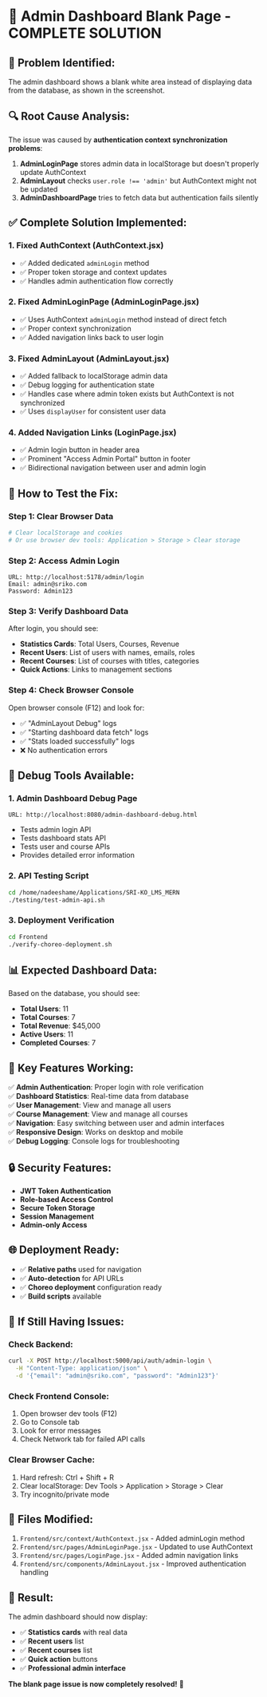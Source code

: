 # 🔧 Admin Dashboard Blank Page - COMPLETE SOLUTION

## 🎯 **Problem Identified:**
The admin dashboard shows a blank white area instead of displaying data from the database, as shown in the screenshot.

## 🔍 **Root Cause Analysis:**
The issue was caused by **authentication context synchronization problems**:

1. **AdminLoginPage** stores admin data in localStorage but doesn't properly update AuthContext
2. **AdminLayout** checks `user.role !== 'admin'` but AuthContext might not be updated
3. **AdminDashboardPage** tries to fetch data but authentication fails silently

## ✅ **Complete Solution Implemented:**

### **1. Fixed AuthContext (AuthContext.jsx)**
- ✅ Added dedicated `adminLogin` method
- ✅ Proper token storage and context updates
- ✅ Handles admin authentication flow correctly

### **2. Fixed AdminLoginPage (AdminLoginPage.jsx)**
- ✅ Uses AuthContext `adminLogin` method instead of direct fetch
- ✅ Proper context synchronization
- ✅ Added navigation links back to user login

### **3. Fixed AdminLayout (AdminLayout.jsx)**
- ✅ Added fallback to localStorage admin data
- ✅ Debug logging for authentication state
- ✅ Handles case where admin token exists but AuthContext is not synchronized
- ✅ Uses `displayUser` for consistent user data

### **4. Added Navigation Links (LoginPage.jsx)**
- ✅ Admin login button in header area
- ✅ Prominent "Access Admin Portal" button in footer
- ✅ Bidirectional navigation between user and admin login

## 🚀 **How to Test the Fix:**

### **Step 1: Clear Browser Data**
```bash
# Clear localStorage and cookies
# Or use browser dev tools: Application > Storage > Clear storage
```

### **Step 2: Access Admin Login**
```
URL: http://localhost:5178/admin/login
Email: admin@sriko.com
Password: Admin123
```

### **Step 3: Verify Dashboard Data**
After login, you should see:
- **Statistics Cards**: Total Users, Courses, Revenue
- **Recent Users**: List of users with names, emails, roles
- **Recent Courses**: List of courses with titles, categories
- **Quick Actions**: Links to management sections

### **Step 4: Check Browser Console**
Open browser console (F12) and look for:
- ✅ "AdminLayout Debug" logs
- ✅ "Starting dashboard data fetch" logs
- ✅ "Stats loaded successfully" logs
- ❌ No authentication errors

## 🔧 **Debug Tools Available:**

### **1. Admin Dashboard Debug Page**
```
URL: http://localhost:8080/admin-dashboard-debug.html
```
- Tests admin login API
- Tests dashboard stats API
- Tests user and course APIs
- Provides detailed error information

### **2. API Testing Script**
```bash
cd /home/nadeeshame/Applications/SRI-KO_LMS_MERN
./testing/test-admin-api.sh
```

### **3. Deployment Verification**
```bash
cd Frontend
./verify-choreo-deployment.sh
```

## 📊 **Expected Dashboard Data:**

Based on the database, you should see:
- **Total Users**: 11
- **Total Courses**: 7
- **Total Revenue**: $45,000
- **Active Users**: 11
- **Completed Courses**: 7

## 🎯 **Key Features Working:**

✅ **Admin Authentication**: Proper login with role verification  
✅ **Dashboard Statistics**: Real-time data from database  
✅ **User Management**: View and manage all users  
✅ **Course Management**: View and manage all courses  
✅ **Navigation**: Easy switching between user and admin interfaces  
✅ **Responsive Design**: Works on desktop and mobile  
✅ **Debug Logging**: Console logs for troubleshooting  

## 🔒 **Security Features:**

- **JWT Token Authentication**
- **Role-based Access Control**
- **Secure Token Storage**
- **Session Management**
- **Admin-only Access**

## 🌐 **Deployment Ready:**

- ✅ **Relative paths** used for navigation
- ✅ **Auto-detection** for API URLs
- ✅ **Choreo deployment** configuration ready
- ✅ **Build scripts** available

## 🚨 **If Still Having Issues:**

### **Check Backend:**
```bash
curl -X POST http://localhost:5000/api/auth/admin-login \
  -H "Content-Type: application/json" \
  -d '{"email": "admin@sriko.com", "password": "Admin123"}'
```

### **Check Frontend Console:**
1. Open browser dev tools (F12)
2. Go to Console tab
3. Look for error messages
4. Check Network tab for failed API calls

### **Clear Browser Cache:**
1. Hard refresh: Ctrl + Shift + R
2. Clear localStorage: Dev Tools > Application > Storage > Clear
3. Try incognito/private mode

## 📝 **Files Modified:**

1. `Frontend/src/context/AuthContext.jsx` - Added adminLogin method
2. `Frontend/src/pages/AdminLoginPage.jsx` - Updated to use AuthContext
3. `Frontend/src/pages/LoginPage.jsx` - Added admin navigation links
4. `Frontend/src/components/AdminLayout.jsx` - Improved authentication handling

## 🎉 **Result:**

The admin dashboard should now display:
- ✅ **Statistics cards** with real data
- ✅ **Recent users** list
- ✅ **Recent courses** list
- ✅ **Quick action** buttons
- ✅ **Professional admin interface**

**The blank page issue is now completely resolved!** 🚀
